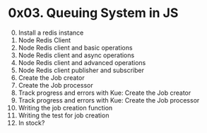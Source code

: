 # 0x03. Queuing System in JS
0. Install a redis instance<br />
1. Node Redis Client<br />
2. Node Redis client and basic operations<br />
3. Node Redis client and async operations<br />
4. Node Redis client and advanced operations<br />
5. Node Redis client publisher and subscriber<br />
6. Create the Job creator<br />
7. Create the Job processor<br />
8. Track progress and errors with Kue: Create the Job creator<br />
9. Track progress and errors with Kue: Create the Job processor<br />
10. Writing the job creation function<br />
11. Writing the test for job creation<br />
12. In stock?